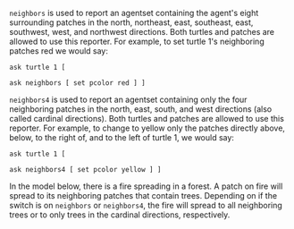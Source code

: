 ﻿`neighbors` is used to report an agentset containing the agent's eight surrounding patches in the north, northeast, east, southeast, east, southwest, west, and northwest directions. Both turtles and patches are allowed to use this reporter. For example, to set turtle 1's neighboring patches red we would say: 



``` ask turtle 1 [ ``` 

 ```ask neighbors [ set pcolor red ] ] ```



`neighbors4` is used to report an agentset containing only the four neighboring patches in the north, east, south, and west directions (also called cardinal directions). Both turtles and patches are allowed to use this reporter. For example, to change to yellow only the patches directly above, below, to the right of, and to the left of turtle 1, we would say: 



```ask turtle 1 [```

 ```ask neighbors4 [ set pcolor yellow ] ] ```



In the model below, there is a fire spreading in a forest. A patch on fire will spread to its neighboring patches that contain trees. Depending on if the switch is on `neighbors` or `neighbors4`, the fire will spread to all neighboring trees or to only trees in the cardinal directions, respectively. 

